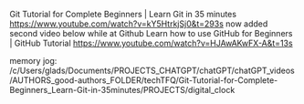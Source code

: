 Git Tutorial for Complete Beginners | Learn Git in 35 minutes
https://www.youtube.com/watch?v=kY5HtrkjSj0&t=293s
now added second video below while at Github
Learn how to use GitHub for Beginners | GitHub Tutorial 
https://www.youtube.com/watch?v=HJAwAKwFX-A&t=13s

memory jog:
/c/Users/glads/Documents/PROJECTS_CHATGPT/chatGPT/chatGPT_videos/AUTHORS_good-authors_FOLDER/techTFQ/Git-Tutorial-for-Complete-Beginners_Learn-Git-in-35minutes/PROJECTS/digital_clock

